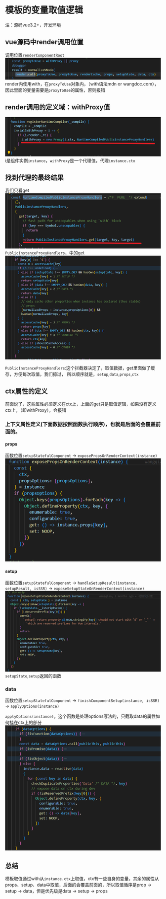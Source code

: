 # 模板的变量取值逻辑
注：源码vue3.2+，开发环境
## vue源码中render调用位置
调用位置`renderComponentRoot`
![picture 1](images/2022-09/d43d38bf100f1f3f4d7be5f629c6e48263950b502f5b36e936e8c051bde14f47.png)  
render内使用with，在`proxyToUse`对象内，（with语法mdn or wangdoc.com），因此里面的变量需要是`proxyToUse`的属性，否则报错

## render调用的定义域：withProxy值
![picture 2](images/2022-09/a9e9c92182f580e3878d7318c6199d06675f9ef5166775712669fc21fec91ade.png)  
i是组件实例`instance`，`withProxy`是一个代理值，代理`instance.ctx`

## 找到代理的最终结果
我们只看get
![picture 3](images/2022-09/ff1b07e3a2a657d4932ca503bf18f989b6a20cd04865c37f78417a65ede5a22b.png)  
`PublicInstanceProxyHandlers`，中的get
![picture 4](images/2022-09/beac738ecfda804b0ddfc2aa6e724515e41ff2a390248781f7246fa5a4f4a503.png)  

`PublicInstanceProxyHandlers`:这个拦截器决定了，取值数据，get里面做了缓存，方便每次取值，我们掠过，
所以顺序就是，`setup`,`data`,`props`,`ctx`

## ctx属性的定义
前面说了，这些属性必须定义在ctx上，上面的get只是取值逻辑，如果没有定义ctx上，（即withProxy），会报错
### 上下文属性定义(下面数据按照函数执行顺序)，也就是后面的会覆盖前面的。
#### props
函数位置`setupStatefulComponent` -> `exposePropsOnRenderContext(instance)`
![picture 5](images/2022-09/4b432ca7f8e7e3cd9e1cd50c1e26906659c5d1019d7047d26124eee24dd81e21.png)  
#### setup
函数位置`setupStatefulComponent` -> `handleSetupResult(instance, setupResult, isSSR)` -> `exposeSetupStateOnRenderContext(instance)`
![picture 6](images/2022-09/9b369a68526d40d35bf54ad911752e7c8b922f02d9c770bb99cd02c720350dce.png)  
`setupState`,`setup`返回的函数
### data
函数位置`setupStatefulComponent` -> `finishComponentSetup(instance, isSSR)` -> `applyOptions(instance)`

`applyOptions(instance)`，这个函数是处理options写法的，只截取data的属性如何挂在ctx上的部分
![picture 7](images/2022-09/3de7f8efda85c0181d719786865db1e78ec84e35aa6658afaf389e5ed4318ab7.png)  
## 总结
模板取值通过with从`instance.ctx`上取值，ctx有一些自身的变量，其余的属性从props、setup、data中取值，后面的会覆盖前面的，所以取值循序是prop -> setup -> data，但是优先级是data -> setup -> props



